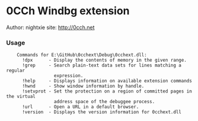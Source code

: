0CCh Windbg extension
=======
Author: nightxie
site:   http://0cch.net

### Usage
		Commands for E:\GitHub\0cchext\Debug\0cchext.dll:
		  !dpx      - Display the contents of memory in the given range.
		  !grep     - Search plain-text data sets for lines matching a regular
					  expression.
		  !help     - Displays information on available extension commands
		  !hwnd     - Show window information by handle.
		  !setvprot - Set the protection on a region of committed pages in the virtual
					  address space of the debuggee process.
		  !url      - Open a URL in a default browser.
		  !version  - Displays the version information for 0cchext.dll

